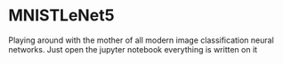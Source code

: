 # MNISTLeNet5
Playing around with the mother of all modern image classification neural networks. Just open the jupyter notebook everything is written on it
